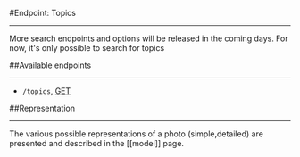 #Endpoint: Topics
***
More search endpoints and options will be released in the coming days. For now, it's only possible to search for topics

##Available endpoints
***

* `/topics`, [GET](#GETtopics)


##Representation
***

The various possible representations of a photo (simple,detailed) are presented and described in the [[model]] page.
